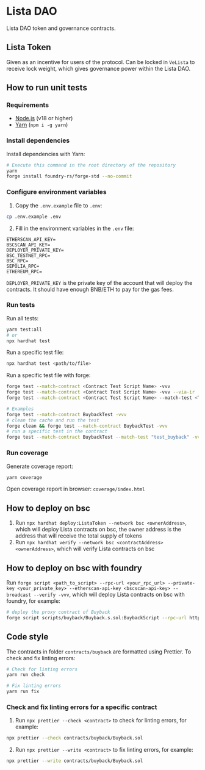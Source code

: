 # Lista DAO
Lista DAO token and governance contracts.

## Lista Token
Given as an incentive for users of the protocol. Can be locked in `VeLista`
to receive lock weight, which gives governance power within the Lista DAO.

## How to run unit tests

### Requirements

- [Node.js](https://nodejs.org/en/) (v18 or higher)
- [Yarn](https://yarnpkg.com/) (`npm i -g yarn`)

### Install dependencies

Install dependencies with Yarn:
```bash
# Execute this command in the root directory of the repository
yarn
forge install foundry-rs/forge-std --no-commit
```

### Configure environment variables

1. Copy the `.env.example` file to `.env`:
```bash
cp .env.example .env
```

2. Fill in the environment variables in the `.env` file:
```env
ETHERSCAN_API_KEY=
BSCSCAN_API_KEY=
DEPLOYER_PRIVATE_KEY=
BSC_TESTNET_RPC=
BSC_RPC=
SEPOLIA_RPC=
ETHEREUM_RPC=
```

`DEPLOYER_PRIVATE_KEY` is the private key of the account that will deploy the contracts. It should have enough BNB/ETH to pay for the gas fees.

### Run tests

Run all tests:
```bash
yarn test:all
# or
npx hardhat test
```

Run a specific test file:
```bash
npx hardhat test <path/to/file>
```

Run a specific test file with forge:
```bash
forge test --match-contract <Contract Test Script Name> -vvv
forge test --match-contract <Contract Test Script Name> -vvv --via-ir
forge test --match-contract <Contract Test Script Name> --match-test <Test Name> -vvv

# Examples
forge test --match-contract BuybackTest -vvv
# clean the cache and run the test
forge clean && forge test --match-contract BuybackTest -vvv
# run a specific test in the contract
forge test --match-contract BuybackTest --match-test "test_buyback" -vvv
```

### Run coverage

Generate coverage report:
```bash
yarn coverage
```

Open coverage report in browser: `coverage/index.html`

## How to deploy on bsc

1. Run `npx hardhat deploy:ListaToken --network bsc <ownerAddress>`, which will deploy Lista contracts on bsc,
   the owner address is the address that will receive the total supply of tokens
2. Run `npx hardhat verify --network bsc <contractAddress> <ownerAddress>`, which will verify Lista contracts on bsc

## How to deploy on bsc with foundry
Run `forge script <path_to_script> --rpc-url <your_rpc_url> --private-key <your_private_key> --etherscan-api-key <bscscan-api-key> --broadcast --verify -vvv`, which will deploy Lista contracts on bsc with foundry, for example:
```bash
# deploy the proxy contract of Buyback
forge script scripts/buyback/Buyback.s.sol:BuybackScript --rpc-url https://bsc-dataseed.binance.org --etherscan-api-key <bscscan-api-key> --broadcast --verify -vvv
```

## Code style
The contracts in folder `contracts/buyback` are formatted using Prettier. To check and fix linting errors:
```bash
# Check for linting errors
yarn run check

# Fix linting errors
yarn run fix
```

### Check and fix linting errors for a specific contract
1. Run `npx prettier --check <contract>` to check for linting errors, for example:
```bash
npx prettier --check contracts/buyback/Buyback.sol
```
2. Run `npx prettier --write <contract>` to fix linting errors, for example:
```bash
npx prettier --write contracts/buyback/Buyback.sol
```
